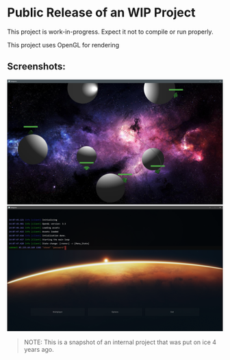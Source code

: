 # Public Release of an WIP Project

This project is work-in-progress. Expect it not to compile or run properly.

This project uses OpenGL for rendering

## Screenshots:
![](./misc/screenshots/aim_guide_tiny_planets.PNG)
![](./misc/screenshots/console.PNG)

> NOTE: This is a snapshot of an internal project that was put on ice 4 years ago.
